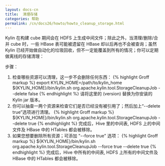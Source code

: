 ```yaml
---
layout: docs-cn
title:  清理存储
categories: 帮助
permalink: /cn/docs26/howto/howto_cleanup_storage.html
---
```


Kylin 在构建 cube 期间会在 HDFS 上生成中间文件；除此之外，当清理/删除/合并 cube 时，一些 HBase 表可能被遗留在 HBase 却以后再也不会被查询；虽然 Kylin 已经开始做自动化的垃圾回收，但不一定能覆盖到所有的情况；你可以定期做离线的存储清理：

步骤：
1. 检查哪些资源可以清理，这一步不会删除任何东西：
{% highlight Groff markup %}
export KYLIN_HOME=/path/to/kylin_home
${KYLIN_HOME}/bin/kylin.sh org.apache.kylin.tool.StorageCleanupJob --delete false
{% endhighlight %}
请将这里的 (version) 替换为你安装的 Kylin jar 版本。
2. 你可以抽查一两个资源来检查它们是否已经没有被引用了；然后加上“--delete true”选项进行清理。
{% highlight Groff markup %}
${KYLIN_HOME}/bin/kylin.sh org.apache.kylin.tool.StorageCleanupJob --delete true
{% endhighlight %}
完成后，Hive 里的中间表, HDFS 上的中间文件及 HBase 中的 HTables 都会被移除。
3. 如果您想要删除所有资源；可添加 "--force true" 选项：
{% highlight Groff markup %}
${KYLIN_HOME}/bin/kylin.sh org.apache.kylin.tool.StorageCleanupJob --force true --delete true
{% endhighlight %}
完成后，Hive 中所有的中间表, HDFS 上所有的中间文件及 HBase 中的 HTables 都会被移除。
